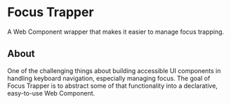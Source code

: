 # Focus Trapper
A Web Component wrapper that makes it easier to manage focus trapping.

## About
One of the challenging things about building accessible UI components in handling keyboard navigation, especially managing focus. The goal of Focus Trapper is to abstract some of that functionality into a declarative, easy-to-use Web Component. 